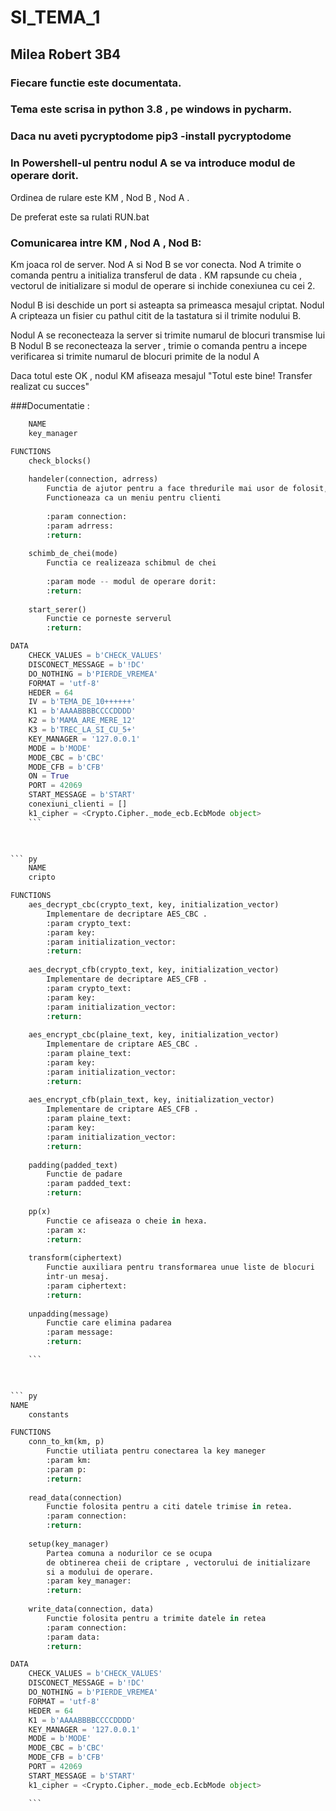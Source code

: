 ﻿# SI_TEMA_1

## Milea Robert 3B4

### Fiecare functie este documentata.

### Tema este scrisa in python 3.8 , pe windows in pycharm.

### Daca nu aveti pycryptodome  pip3 -install pycryptodome

### In Powershell-ul pentru nodul A se va introduce modul de operare dorit.

Ordinea de rulare este KM , Nod B , Nod A .

De preferat este sa rulati RUN.bat

### Comunicarea intre KM , Nod A , Nod B:
Km joaca rol de server.
Nod A si Nod B se vor conecta.
Nod A trimite o comanda pentru a initializa transferul de data .
KM rapsunde cu cheia , vectorul de initializare si modul de operare 
si inchide conexiunea cu cei 2.

Nodul B isi deschide un port si asteapta sa primeasca mesajul criptat.
Nodul A cripteaza un fisier cu pathul citit de la tastatura si il trimite
nodului B.

Nodul A se reconecteaza la server si trimite numarul de blocuri transmise
lui B
Nodul B se reconecteaza la server , trimie o comanda pentru a incepe verificarea
si trimite numarul de blocuri primite de la nodul A

Daca totul este OK  , nodul KM afiseaza mesajul "Totul este bine! Transfer realizat cu succes"

###Documentatie :     

``` py
    NAME
    key_manager

FUNCTIONS
    check_blocks()
    
    handeler(connection, adrress)
        Functia de ajutor pentru a face thredurile mai usor de folosit,
        Functioneaza ca un meniu pentru clienti
        
        :param connection:
        :param adrress:
        :return:
    
    schimb_de_chei(mode)
        Functia ce realizeaza schibmul de chei
        
        :param mode -- modul de operare dorit:
        :return:
    
    start_serer()
        Functie ce porneste serverul
        :return:

DATA
    CHECK_VALUES = b'CHECK_VALUES'
    DISCONECT_MESSAGE = b'!DC'
    DO_NOTHING = b'PIERDE_VREMEA'
    FORMAT = 'utf-8'
    HEDER = 64
    IV = b'TEMA_DE_10++++++'
    K1 = b'AAAABBBBCCCCDDDD'
    K2 = b'MAMA_ARE_MERE_12'
    K3 = b'TREC_LA_SI_CU_5+'
    KEY_MANAGER = '127.0.0.1'
    MODE = b'MODE'
    MODE_CBC = b'CBC'
    MODE_CFB = b'CFB'
    ON = True
    PORT = 42069
    START_MESSAGE = b'START'
    conexiuni_clienti = []
    k1_cipher = <Crypto.Cipher._mode_ecb.EcbMode object>
    ```

    

``` py
    NAME
    cripto

FUNCTIONS
    aes_decrypt_cbc(crypto_text, key, initialization_vector)
        Implementare de decriptare AES_CBC .
        :param crypto_text:
        :param key:
        :param initialization_vector:
        :return:
    
    aes_decrypt_cfb(crypto_text, key, initialization_vector)
        Implementare de decriptare AES_CFB .
        :param crypto_text:
        :param key:
        :param initialization_vector:
        :return:
    
    aes_encrypt_cbc(plaine_text, key, initialization_vector)
        Implementare de criptare AES_CBC .
        :param plaine_text:
        :param key:
        :param initialization_vector:
        :return:
    
    aes_encrypt_cfb(plain_text, key, initialization_vector)
        Implementare de criptare AES_CFB .
        :param plaine_text:
        :param key:
        :param initialization_vector:
        :return:
    
    padding(padded_text)
        Functie de padare
        :param padded_text:
        :return:
    
    pp(x)
        Functie ce afiseaza o cheie in hexa.
        :param x:
        :return:
    
    transform(ciphertext)
        Functie auxiliara pentru transformarea unue liste de blocuri
        intr-un mesaj.
        :param ciphertext:
        :return:
    
    unpadding(message)
        Functie care elimina padarea
        :param message:
        :return:

    ```

    

``` py
NAME
    constants

FUNCTIONS
    conn_to_km(km, p)
        Functie utiliata pentru conectarea la key maneger
        :param km:
        :param p:
        :return:
    
    read_data(connection)
        Functie folosita pentru a citi datele trimise in retea.
        :param connection:
        :return:
    
    setup(key_manager)
        Partea comuna a nodurilor ce se ocupa
        de obtinerea cheii de criptare , vectorului de initializare
        si a modului de operare.
        :param key_manager:
        :return:
    
    write_data(connection, data)
        Functie folosita pentru a trimite datele in retea
        :param connection:
        :param data:
        :return:

DATA
    CHECK_VALUES = b'CHECK_VALUES'
    DISCONECT_MESSAGE = b'!DC'
    DO_NOTHING = b'PIERDE_VREMEA'
    FORMAT = 'utf-8'
    HEDER = 64
    K1 = b'AAAABBBBCCCCDDDD'
    KEY_MANAGER = '127.0.0.1'
    MODE = b'MODE'
    MODE_CBC = b'CBC'
    MODE_CFB = b'CFB'
    PORT = 42069
    START_MESSAGE = b'START'
    k1_cipher = <Crypto.Cipher._mode_ecb.EcbMode object>

    ```
